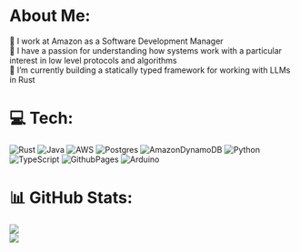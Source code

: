 # About Me:
🔭 I work at Amazon as a Software Development Manager<br>
💬 I have a passion for understanding how systems work with a particular interest in low level protocols and algorithms<br>
🌱 I’m currently building a statically typed framework for working with LLMs in Rust<br>


# 💻 Tech:
![Rust](https://img.shields.io/badge/rust-%23000000.svg?style=for-the-badge&logo=rust&logoColor=white)
![Java](https://img.shields.io/badge/java-%23ED8B00.svg?style=for-the-badge&logo=openjdk&logoColor=white)
![AWS](https://img.shields.io/badge/AWS-%23FF9900.svg?style=for-the-badge&logo=amazon-aws&logoColor=white)
![Postgres](https://img.shields.io/badge/postgres-%23316192.svg?style=for-the-badge&logo=postgresql&logoColor=white)
![AmazonDynamoDB](https://img.shields.io/badge/Amazon%20DynamoDB-4053D6?style=for-the-badge&logo=Amazon%20DynamoDB&logoColor=white)
![Python](https://img.shields.io/badge/python-3670A0?style=for-the-badge&logo=python&logoColor=ffdd54)
![TypeScript](https://img.shields.io/badge/typescript-%23007ACC.svg?style=for-the-badge&logo=typescript&logoColor=white)
![GithubPages](https://img.shields.io/badge/github%20pages-121013?style=for-the-badge&logo=github&logoColor=white)
![Arduino](https://img.shields.io/badge/-Arduino-00979D?style=for-the-badge&logo=Arduino&logoColor=white)

# 📊 GitHub Stats:

![](https://github-readme-stats.vercel.app/api/top-langs/?username=emersonmde&theme=dark&hide_border=false&include_all_commits=false&count_private=false&layout=compact)<br>
![](https://github-readme-streak-stats.herokuapp.com/?user=emersonmde&theme=dark&hide_border=false)<br>
<!-- ![](https://github-readme-stats.vercel.app/api?username=emersonmde&theme=dark&hide_border=false&include_all_commits=false&count_private=false)<br/> -->

<!-- ## 🏆 GitHub Trophies
![](https://github-profile-trophy.vercel.app/?username=emersonmde&theme=onestar&no-frame=false&no-bg=false&margin-w=4&margin-h=4&rank=-?&column=4)

---
[![](https://visitcount.itsvg.in/api?id=emersonmde&icon=0&color=3)](https://visitcount.itsvg.in)
-->
